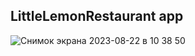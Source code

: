 ## LittleLemonRestaurant app
![Снимок экрана 2023-08-22 в 10 38 50](https://github.com/AymanAbusura/LittleLemonRestaurant/assets/113180347/9aa19f4c-e403-4642-9a6b-d3dec3ed5423)
